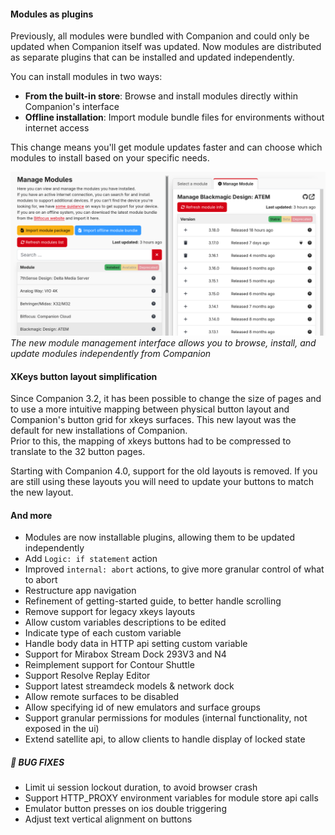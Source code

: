 #### Modules as plugins

Previously, all modules were bundled with Companion and could only be updated when Companion itself was updated. Now modules are distributed as separate plugins that can be installed and updated independently.

You can install modules in two ways:

- **From the built-in store**: Browse and install modules directly within Companion's interface
- **Offline installation**: Import module bundle files for environments without internet access

This change means you'll get module updates faster and can choose which modules to install based on your specific needs.

![Module Management Interface](v4-0-0/module-management.png)
_The new module management interface allows you to browse, install, and update modules independently from Companion_

#### XKeys button layout simplification

Since Companion 3.2, it has been possible to change the size of pages and to use a more intuitive mapping between physical button layout and Companion's button grid for xkeys surfaces. This new layout was the default for new installations of Companion.  
Prior to this, the mapping of xkeys buttons had to be compressed to translate to the 32 button pages.

Starting with Companion 4.0, support for the old layouts is removed. If you are still using these layouts you will need to update your buttons to match the new layout.

#### And more

- Modules are now installable plugins, allowing them to be updated independently
- Add `Logic: if statement` action
- Improved `internal: abort` actions, to give more granular control of what to abort
- Restructure app navigation
- Refinement of getting-started guide, to better handle scrolling
- Remove support for legacy xkeys layouts
- Allow custom variables descriptions to be edited
- Indicate type of each custom variable
- Handle body data in HTTP api setting custom variable
- Support for Mirabox Stream Dock 293V3 and N4
- Reimplement support for Contour Shuttle
- Support Resolve Replay Editor
- Support latest streamdeck models & network dock
- Allow remote surfaces to be disabled
- Allow specifying id of new emulators and surface groups
- Support granular permissions for modules (internal functionality, not exposed in the ui)
- Extend satellite api, to allow clients to handle display of locked state

##### 🐞 BUG FIXES

- Limit ui session lockout duration, to avoid browser crash
- Support HTTP_PROXY environment variables for module store api calls
- Emulator button presses on ios double triggering
- Adjust text vertical alignment on buttons
